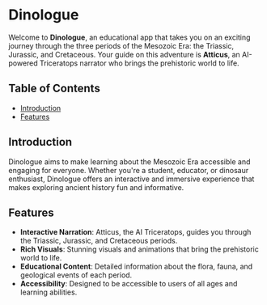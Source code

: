 # Dinologue

Welcome to **Dinologue**, an educational app that takes you on an exciting journey through the three periods of the Mesozoic Era: the Triassic, Jurassic, and Cretaceous. Your guide on this adventure is **Atticus**, an AI-powered Triceratops narrator who brings the prehistoric world to life.

## Table of Contents
- [Introduction](#introduction)
- [Features](#features)

## Introduction
Dinologue aims to make learning about the Mesozoic Era accessible and engaging for everyone. Whether you're a student, educator, or dinosaur enthusiast, Dinologue offers an interactive and immersive experience that makes exploring ancient history fun and informative.

## Features
- **Interactive Narration**: Atticus, the AI Triceratops, guides you through the Triassic, Jurassic, and Cretaceous periods.
- **Rich Visuals**: Stunning visuals and animations that bring the prehistoric world to life.
- **Educational Content**: Detailed information about the flora, fauna, and geological events of each period.
- **Accessibility**: Designed to be accessible to users of all ages and learning abilities.
